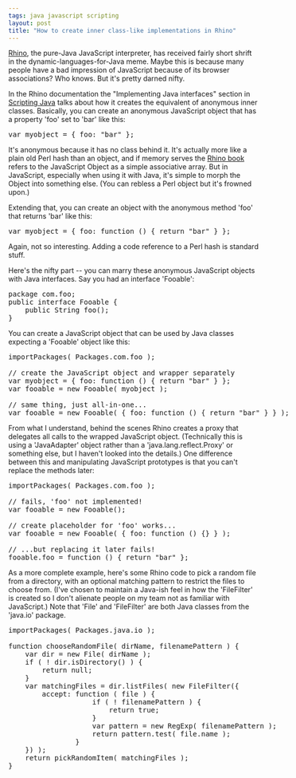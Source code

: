 ```yaml
---
tags: java javascript scripting
layout: post
title: "How to create inner class-like implementations in Rhino"
---
```




<a href="http://mozilla.org/rhino/">Rhino</a>, the pure-Java JavaScript interpreter, has received fairly short shrift in the dynamic-languages-for-Java meme. Maybe this is because many people have a bad impression of JavaScript because of its browser associations? Who knows. But it's pretty darned nifty.

<p>In the Rhino documentation the "Implementing Java interfaces" section in <a href="http://www.mozilla.org/rhino/ScriptingJava.html">Scripting Java</a> talks about how it creates the equivalent of anonymous inner classes. Basically, you can create an anonymous JavaScript object that has a property 'foo' set to 'bar' like this:</p>

<pre class="sourceCode">
var myobject = { foo: "bar" };
</pre>

<p>It's anonymous because it has no class behind it. It's actually more like a plain old Perl hash than an object, and if memory serves the <a href="http://www.oreilly.com/catalog/jscript4/">Rhino book</a> refers to the JavaScript Object as a simple associative array. But in JavaScript, especially when using it with Java, it's simple to morph the Object into something else. (You can rebless a Perl object but it's frowned upon.)</p>

<p>Extending that, you can create an object with the anonymous method 'foo' that  returns 'bar' like this:</p>

<pre class="sourceCode">
var myobject = { foo: function () { return "bar" } };
</pre>

<p>Again, not so interesting. Adding a code reference to a Perl hash is standard stuff.</p>

<p>Here's the nifty part -- you can marry these anonymous JavaScript objects with Java interfaces. Say you had an interface 'Fooable':</p>

<pre class="sourceCode">
package com.foo;
public interface Fooable {
    public String foo();
}
</pre>

<p>You can create a JavaScript object that can be used by Java classes expecting a 'Fooable' object like this:</p>

<pre class="sourceCode">
importPackages( Packages.com.foo );
  
// create the JavaScript object and wrapper separately
var myobject = { foo: function () { return "bar" } };
var fooable = new Fooable( myobject );
  
// same thing, just all-in-one...
var fooable = new Fooable( { foo: function () { return "bar" } } );
</pre>

<p>From what I understand, behind the scenes Rhino creates a proxy that delegates all calls to the wrapped JavaScript object. (Technically this is using a 'JavaAdapter' object rather than a 'java.lang.reflect.Proxy' or something else, but I haven't looked into the details.) One difference between this and manipulating JavaScript prototypes is that you can't replace the methods later:</p>

<pre class="sourceCode">
importPackages( Packages.com.foo );
  
// fails, 'foo' not implemented!
var fooable = new Fooable();
  
// create placeholder for 'foo' works...
var fooable = new Fooable( { foo: function () {} } );
  
// ...but replacing it later fails!
fooable.foo = function () { return "bar" };
</pre>

<p>As a more complete example, here's some Rhino code to pick a random file from a directory, with an optional matching pattern to restrict the files to choose from. (I've chosen to maintain a Java-ish feel in how the 'FileFilter' is created so I don't alienate people on my team not as familiar with JavaScript.) Note that 'File' and 'FileFilter' are both Java classes from the 'java.io' package.</p>

<pre class="sourceCode">
importPackages( Packages.java.io );
  
function chooseRandomFile( dirName, filenamePattern ) {
    var dir = new File( dirName );
    if ( ! dir.isDirectory() ) {
        return null;
    }
    var matchingFiles = dir.listFiles( new FileFilter({
        accept: function ( file ) {
                    if ( ! filenamePattern ) {
                        return true;
                    }
                    var pattern = new RegExp( filenamePattern );
                    return pattern.test( file.name );
                }
    }) );
    return pickRandomItem( matchingFiles );
}
</pre>


